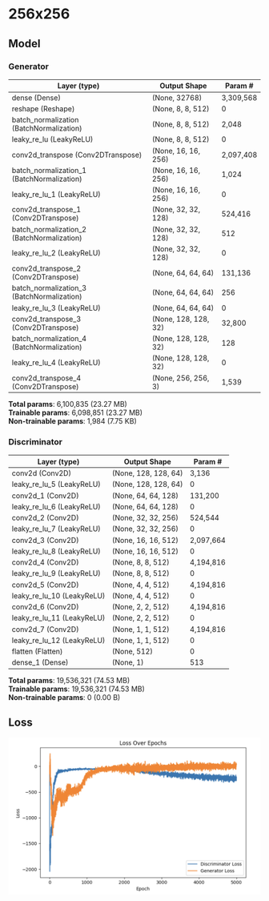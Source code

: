 # 256x256

## Model

### Generator
| Layer (type)                    | Output Shape         | Param #     |
|---------------------------------|----------------------|-------------|
| dense (Dense)                   | (None, 32768)        | 3,309,568   |
| reshape (Reshape)               | (None, 8, 8, 512)     | 0           |
| batch_normalization (BatchNormalization) | (None, 8, 8, 512) | 2,048       |
| leaky_re_lu (LeakyReLU)         | (None, 8, 8, 512)     | 0           |
| conv2d_transpose (Conv2DTranspose)   | (None, 16, 16, 256)    | 2,097,408   |
| batch_normalization_1 (BatchNormalization) | (None, 16, 16, 256) | 1,024       |
| leaky_re_lu_1 (LeakyReLU)       | (None, 16, 16, 256)   | 0           |
| conv2d_transpose_1 (Conv2DTranspose) | (None, 32, 32, 128)    | 524,416     |
| batch_normalization_2 (BatchNormalization) | (None, 32, 32, 128) | 512         |
| leaky_re_lu_2 (LeakyReLU)       | (None, 32, 32, 128)   | 0           |
| conv2d_transpose_2 (Conv2DTranspose) | (None, 64, 64, 64)     | 131,136     |
| batch_normalization_3 (BatchNormalization) | (None, 64, 64, 64)  | 256         |
| leaky_re_lu_3 (LeakyReLU)       | (None, 64, 64, 64)    | 0           |
| conv2d_transpose_3 (Conv2DTranspose) | (None, 128, 128, 32)   | 32,800      |
| batch_normalization_4 (BatchNormalization) | (None, 128, 128, 32)| 128         |
| leaky_re_lu_4 (LeakyReLU)       | (None, 128, 128, 32)  | 0           |
| conv2d_transpose_4 (Conv2DTranspose) | (None, 256, 256, 3)    | 1,539       |

**Total params**: 6,100,835 (23.27 MB)  
**Trainable params**: 6,098,851 (23.27 MB)  
**Non-trainable params**: 1,984 (7.75 KB)

### Discriminator
| Layer (type)             | Output Shape         | Param #     |
|--------------------------|----------------------|-------------|
| conv2d (Conv2D)          | (None, 128, 128, 64) | 3,136       |
| leaky_re_lu_5 (LeakyReLU)| (None, 128, 128, 64) | 0           |
| conv2d_1 (Conv2D)        | (None, 64, 64, 128)  | 131,200     |
| leaky_re_lu_6 (LeakyReLU)| (None, 64, 64, 128)  | 0           |
| conv2d_2 (Conv2D)        | (None, 32, 32, 256)  | 524,544     |
| leaky_re_lu_7 (LeakyReLU)| (None, 32, 32, 256)  | 0           |
| conv2d_3 (Conv2D)        | (None, 16, 16, 512)  | 2,097,664   |
| leaky_re_lu_8 (LeakyReLU)| (None, 16, 16, 512)  | 0           |
| conv2d_4 (Conv2D)        | (None, 8, 8, 512)    | 4,194,816   |
| leaky_re_lu_9 (LeakyReLU)| (None, 8, 8, 512)    | 0           |
| conv2d_5 (Conv2D)        | (None, 4, 4, 512)    | 4,194,816   |
| leaky_re_lu_10 (LeakyReLU)| (None, 4, 4, 512)   | 0           |
| conv2d_6 (Conv2D)        | (None, 2, 2, 512)    | 4,194,816   |
| leaky_re_lu_11 (LeakyReLU)| (None, 2, 2, 512)   | 0           |
| conv2d_7 (Conv2D)        | (None, 1, 1, 512)    | 4,194,816   |
| leaky_re_lu_12 (LeakyReLU)| (None, 1, 1, 512)   | 0           |
| flatten (Flatten)        | (None, 512)          | 0           |
| dense_1 (Dense)          | (None, 1)            | 513         |

**Total params**: 19,536,321 (74.53 MB)  
**Trainable params**: 19,536,321 (74.53 MB)  
**Non-trainable params**: 0 (0.00 B)

## Loss
![256](256.png)